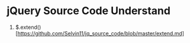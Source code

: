 # jQuery Source Code Understand

1. $.extend() [https://github.com/Selvin11/jq_source_code/blob/master/extend.md]